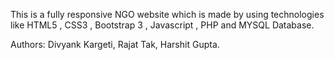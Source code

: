 This is a fully responsive NGO website which is made by using technologies like HTML5 , CSS3 , Bootstrap 3 , Javascript , PHP and MYSQL Database.

Authors: Divyank Kargeti, Rajat Tak, Harshit Gupta.
